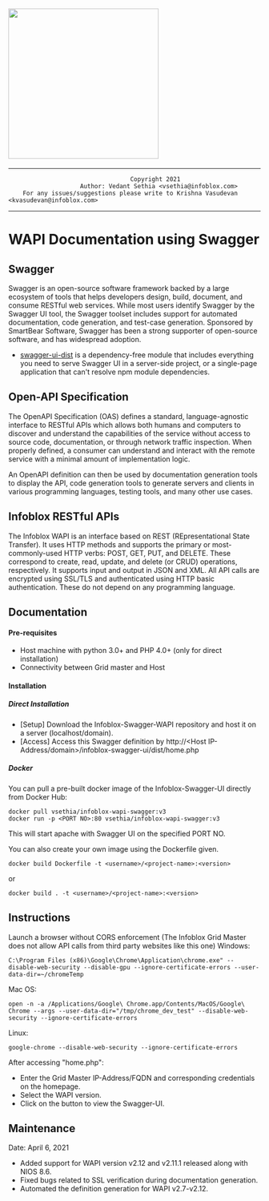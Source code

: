 # <img src="https://infoblox.b-cdn.net/wp-content/uploads/infoblox-logo-new.svg" width="300">


-----------
                            	      Copyright 2021                                            
                      	Author: Vedant Sethia <vsethia@infoblox.com>                         
  		For any issues/suggestions please write to Krishna Vasudevan <kvasudevan@infoblox.com>           

-----------

# WAPI Documentation using Swagger  


## Swagger 
Swagger is an open-source software framework backed by a large ecosystem of tools that helps developers design, build, document, and consume RESTful web services. While most users identify Swagger by the Swagger UI tool, the Swagger toolset includes support for automated documentation, code generation, and test-case generation. Sponsored by SmartBear Software, Swagger has been a strong supporter of open-source software, and has widespread adoption.

* [swagger-ui-dist](https://www.npmjs.com/package/swagger-ui-dist) is a dependency-free module that includes everything you need to serve Swagger UI in a server-side project, or a single-page application that can't resolve npm module dependencies.

## Open-API Specification
The OpenAPI Specification (OAS) defines a standard, language-agnostic interface to RESTful APIs which allows both humans and computers to discover and understand the capabilities of the service without access to source code, documentation, or through network traffic inspection. When properly defined, a consumer can understand and interact with the remote service with a minimal amount of implementation logic.

An OpenAPI definition can then be used by documentation generation tools to display the API, code generation tools to generate servers and clients in various programming languages, testing tools, and many other use cases.

## Infoblox RESTful APIs
The Infoblox WAPI is an interface based on REST (REpresentational State Transfer). It uses HTTP methods and supports the primary or most-commonly-used HTTP verbs: POST, GET, PUT, and DELETE. These correspond to create, read, update, and delete (or CRUD) operations, respectively. It supports input and output in JSON and XML. All API calls are encrypted using SSL/TLS and authenticated using HTTP basic authentication.  These do not depend on any programming language. 

## Documentation
#### Pre-requisites
- Host machine with python 3.0+ and PHP 4.0+ (only for direct installation)
- Connectivity between Grid master and Host

#### Installation
##### Direct Installation
- [Setup] Download the Infoblox-Swagger-WAPI repository and host it on a server (localhost/domain).
- [Access] Access this Swagger definition by http://<Host IP-Address/domain>/infoblox-swagger-ui/dist/home.php  

##### Docker
You can pull a pre-built docker image of the Infoblox-Swagger-UI directly from Docker Hub:

    docker pull vsethia/infoblox-wapi-swagger:v3
    docker run -p <PORT NO>:80 vsethia/infoblox-wapi-swagger:v3

This will start apache with Swagger UI on the specified PORT NO.

You can also create your own image using the Dockerfile given.

    docker build Dockerfile -t <username>/<project-name>:<version>
or

    docker build . -t <username>/<project-name>:<version>


## Instructions
Launch a browser without CORS enforcement (The Infoblox Grid Master does not allow API calls from third party websites like this one)
Windows:

    C:\Program Files (x86)\Google\Chrome\Application\chrome.exe" --disable-web-security --disable-gpu --ignore-certificate-errors --user-data-dir=~/chromeTemp

Mac OS:

    open -n -a /Applications/Google\ Chrome.app/Contents/MacOS/Google\ Chrome --args --user-data-dir="/tmp/chrome_dev_test" --disable-web-security --ignore-certificate-errors

Linux:

    google-chrome --disable-web-security --ignore-certificate-errors

After accessing "home.php":
- Enter the Grid Master IP-Address/FQDN and corresponding credentials on the homepage.
- Select the WAPI version.
- Click on the button to view the Swagger-UI.

## Maintenance
Date: April 6, 2021 
- Added support for WAPI version v2.12 and v2.11.1 released along with NIOS 8.6.
- Fixed bugs related to SSL verification during documentation generation.
- Automated the definition generation for WAPI v2.7-v2.12.



